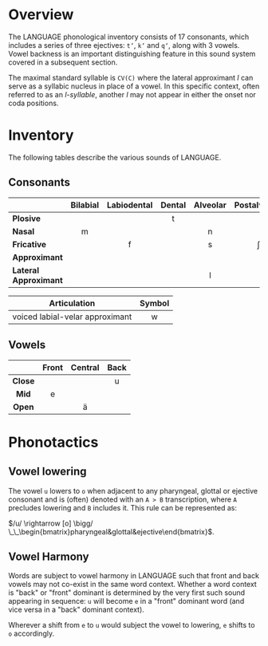 # Overview

The <span id="Occultlang/README.md/language"/>LANGUAGE<span type="end"/> phonological inventory consists of 17 consonants, which includes a series of three ejectives: `tʼ`, `kʼ` and `qʼ`, along with 3 vowels. Vowel backness is an important distinguishing feature in this sound system covered in a subsequent section. 

The maximal standard syllable is `CV(C)` where the lateral approximant *l* can serve as a syllabic nucleus in place of a vowel. In this specific context, often referred to as an *l-syllable*, another *l* may not appear in either the onset nor coda positions.

# Inventory

The following tables describe the various sounds of <span id="Occultlang/README.md/language"/>LANGUAGE<span type="end"/>.
## Consonants

|                         | **Bilabial** | **Labiodental** | **Dental** | **Alveolar** | **Postalveolar** | **Palatal** | **Velar** | **Uvular** | **Pharyngeal** | **Glottal** |
| ----------------------- | :----------: | :-------------: | :--------: | :----------: | :--------------: | :---------: | :-------: | :--------: | :------------: | :---------: |
| **Plosive**             |              |                 |     t      |              |                  |             |     k     |     q      |                |      ʔ      |
| **Nasal**               |      m       |                 |            |      n       |                  |             |           |            |                |             |
| **Fricative**           |              |        f        |            |      s       |        ʃ         |             |           |            |       ħ        |      h      |
| **Approximant**         |              |                 |            |              |                  |      j      |           |            |                |             |
| **Lateral Approximant** |              |                 |            |      l       |                  |             |           |            |                |             |

|        **Articulation**         | **Symbol** |
| :-----------------------------: | :--------: |
| voiced labial-velar approximant |     w      |

## Vowels

|           | **Front** | **Central** | **Back** |
| :-------: | :-------: | :---------: | :------: |
| **Close** |           |             |    u     |
|  **Mid**  |     e     |             |          |
| **Open**  |           |      ä      |          |
# Phonotactics

## Vowel lowering

The vowel `u` lowers to `o` when adjacent to any pharyngeal, glottal or ejective consonant and is (often) denoted with an `A > B` transcription, where `A` precludes lowering and `B` includes it. This rule can be represented as:

$/u/ \rightarrow [o] \bigg/ \_\_\begin{bmatrix}pharyngeal&glottal&ejective\end{bmatrix}$.
## Vowel Harmony

Words are subject to vowel harmony in <span id="Occultlang/README.md/language"/>LANGUAGE<span type="end"/> such that front and back vowels may not co-exist in the same word context. Whether a word context is "back" or "front" dominant is determined by the very first such sound appearing in sequence:  `u` will become `e` in a "front" dominant word (and vice versa in a "back" dominant context). 

Wherever a shift from `e` to `u` would subject the vowel to lowering, `e`  shifts to `o` accordingly.